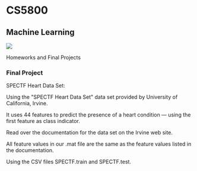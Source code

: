 # CS5800
## Machine Learning

![](http://progressed.io/bar/100?title=done)

Homeworks and Final Projects

### Final Project
SPECTF Heart Data Set:

Using the "SPECTF Heart Data Set" data set provided by University of California, Irvine. 

It uses 44 features to predict the presence of a heart condition — using the first feature as class indicator. 

Read over the documentation for the data set on the Irvine web site. 

All feature values in our .mat file are the same as the feature values listed in the documentation.

Using the CSV files SPECTF.train and SPECTF.test.
